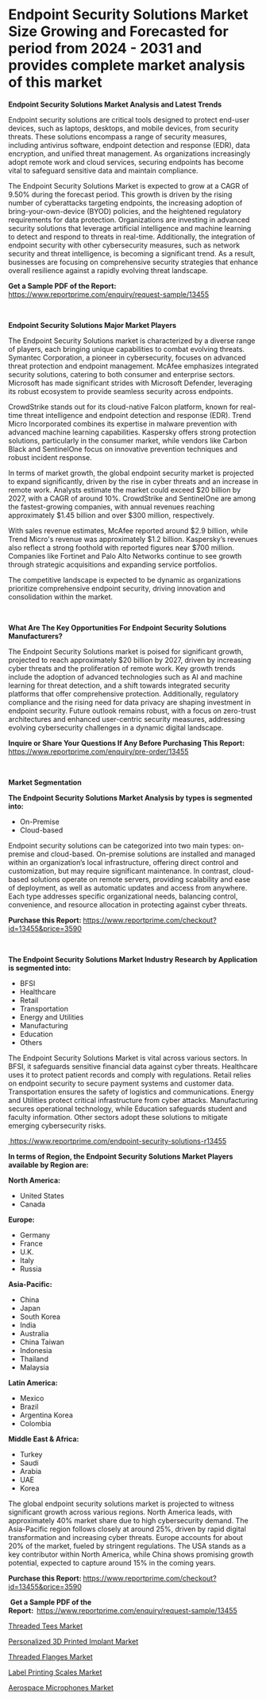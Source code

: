 <p><h1>Endpoint Security Solutions Market Size Growing and Forecasted for period from 2024 - 2031 and provides complete market analysis of this market</h1></p><p><strong>Endpoint Security Solutions Market Analysis and Latest Trends</strong></p>
<p><p>Endpoint security solutions are critical tools designed to protect end-user devices, such as laptops, desktops, and mobile devices, from security threats. These solutions encompass a range of security measures, including antivirus software, endpoint detection and response (EDR), data encryption, and unified threat management. As organizations increasingly adopt remote work and cloud services, securing endpoints has become vital to safeguard sensitive data and maintain compliance.</p><p>The Endpoint Security Solutions Market is expected to grow at a CAGR of 9.50% during the forecast period. This growth is driven by the rising number of cyberattacks targeting endpoints, the increasing adoption of bring-your-own-device (BYOD) policies, and the heightened regulatory requirements for data protection. Organizations are investing in advanced security solutions that leverage artificial intelligence and machine learning to detect and respond to threats in real-time. Additionally, the integration of endpoint security with other cybersecurity measures, such as network security and threat intelligence, is becoming a significant trend. As a result, businesses are focusing on comprehensive security strategies that enhance overall resilience against a rapidly evolving threat landscape.</p></p>
<p><strong>Get a Sample PDF of the Report:&nbsp;</strong> <a href="https://www.reportprime.com/enquiry/request-sample/13455">https://www.reportprime.com/enquiry/request-sample/13455</a></p>
<p>&nbsp;</p>
<p><strong>Endpoint Security Solutions Major Market Players</strong></p>
<p><p>The Endpoint Security Solutions market is characterized by a diverse range of players, each bringing unique capabilities to combat evolving threats. Symantec Corporation, a pioneer in cybersecurity, focuses on advanced threat protection and endpoint management. McAfee emphasizes integrated security solutions, catering to both consumer and enterprise sectors. Microsoft has made significant strides with Microsoft Defender, leveraging its robust ecosystem to provide seamless security across endpoints.</p><p>CrowdStrike stands out for its cloud-native Falcon platform, known for real-time threat intelligence and endpoint detection and response (EDR). Trend Micro Incorporated combines its expertise in malware prevention with advanced machine learning capabilities. Kaspersky offers strong protection solutions, particularly in the consumer market, while vendors like Carbon Black and SentinelOne focus on innovative prevention techniques and robust incident response.</p><p>In terms of market growth, the global endpoint security market is projected to expand significantly, driven by the rise in cyber threats and an increase in remote work. Analysts estimate the market could exceed $20 billion by 2027, with a CAGR of around 10%. CrowdStrike and SentinelOne are among the fastest-growing companies, with annual revenues reaching approximately $1.45 billion and over $300 million, respectively.</p><p>With sales revenue estimates, McAfee reported around $2.9 billion, while Trend Micro's revenue was approximately $1.2 billion. Kaspersky’s revenues also reflect a strong foothold with reported figures near $700 million. Companies like Fortinet and Palo Alto Networks continue to see growth through strategic acquisitions and expanding service portfolios.</p><p>The competitive landscape is expected to be dynamic as organizations prioritize comprehensive endpoint security, driving innovation and consolidation within the market.</p></p>
<p>&nbsp;</p>
<p><strong>What Are The Key Opportunities For Endpoint Security Solutions Manufacturers?</strong></p>
<p><p>The Endpoint Security Solutions market is poised for significant growth, projected to reach approximately $20 billion by 2027, driven by increasing cyber threats and the proliferation of remote work. Key growth trends include the adoption of advanced technologies such as AI and machine learning for threat detection, and a shift towards integrated security platforms that offer comprehensive protection. Additionally, regulatory compliance and the rising need for data privacy are shaping investment in endpoint security. Future outlook remains robust, with a focus on zero-trust architectures and enhanced user-centric security measures, addressing evolving cybersecurity challenges in a dynamic digital landscape.</p></p>
<p><strong>Inquire or Share Your Questions If Any Before Purchasing This Report:</strong> <a href="https://www.reportprime.com/enquiry/pre-order/13455">https://www.reportprime.com/enquiry/pre-order/13455</a></p>
<p>&nbsp;</p>
<p><strong>Market Segmentation</strong></p>
<p><strong>The Endpoint Security Solutions Market Analysis by types is segmented into:</strong></p>
<p><ul><li>On-Premise</li><li>Cloud-based</li></ul></p>
<p><p>Endpoint security solutions can be categorized into two main types: on-premise and cloud-based. On-premise solutions are installed and managed within an organization’s local infrastructure, offering direct control and customization, but may require significant maintenance. In contrast, cloud-based solutions operate on remote servers, providing scalability and ease of deployment, as well as automatic updates and access from anywhere. Each type addresses specific organizational needs, balancing control, convenience, and resource allocation in protecting against cyber threats.</p></p>
<p><strong>Purchase this Report:&nbsp;</strong><a href="https://www.reportprime.com/checkout?id=13455&price=3590">https://www.reportprime.com/checkout?id=13455&price=3590</a></p>
<p>&nbsp;</p>
<p><strong>The Endpoint Security Solutions Market Industry Research by Application is segmented into:</strong></p>
<p><ul><li>BFSI</li><li>Healthcare</li><li>Retail</li><li>Transportation</li><li>Energy and Utilities</li><li>Manufacturing</li><li>Education</li><li>Others</li></ul></p>
<p><p>The Endpoint Security Solutions Market is vital across various sectors. In BFSI, it safeguards sensitive financial data against cyber threats. Healthcare uses it to protect patient records and comply with regulations. Retail relies on endpoint security to secure payment systems and customer data. Transportation ensures the safety of logistics and communications. Energy and Utilities protect critical infrastructure from cyber attacks. Manufacturing secures operational technology, while Education safeguards student and faculty information. Other sectors adopt these solutions to mitigate emerging cybersecurity risks.</p></p>
<p><a href="https://www.reportprime.com/endpoint-security-solutions-r13455">&nbsp;https://www.reportprime.com/endpoint-security-solutions-r13455</a></p>
<p><strong>In terms of Region, the Endpoint Security Solutions Market Players available by Region are:</strong></p>
<p>
    <p> <strong> North America: </strong>
        <ul>
            <li>United States</li>
            <li>Canada</li>
        </ul>
        </p> 
    <p> <strong> Europe: </strong>
        <ul>
            <li>Germany</li>
            <li>France</li>
            <li>U.K.</li>
            <li>Italy</li>
            <li>Russia</li>
        </ul>
        </p> 
    <p> <strong> Asia-Pacific: </strong>
        <ul>
            <li>China</li>
            <li>Japan</li>
            <li>South Korea</li>
            <li>India</li>
            <li>Australia</li>
            <li>China Taiwan</li>
            <li>Indonesia</li>
            <li>Thailand</li>
            <li>Malaysia</li>
        </ul>
        </p> 
    <p> <strong> Latin America: </strong>
        <ul>
            <li>Mexico</li>
            <li>Brazil</li>
            <li>Argentina Korea</li>
            <li>Colombia</li>
        </ul>
        </p> 
    <p> <strong> Middle East & Africa: </strong>
        <ul>
            <li>Turkey</li>
            <li>Saudi</li>
            <li>Arabia</li>
            <li>UAE</li>
            <li>Korea</li>
        </ul>
    </p>
    </p>
<p><p>The global endpoint security solutions market is projected to witness significant growth across various regions. North America leads, with approximately 40% market share due to high cybersecurity demand. The Asia-Pacific region follows closely at around 25%, driven by rapid digital transformation and increasing cyber threats. Europe accounts for about 20% of the market, fueled by stringent regulations. The USA stands as a key contributor within North America, while China shows promising growth potential, expected to capture around 15% in the coming years.</p></p>
<p><strong>Purchase this Report: </strong><a href="https://www.reportprime.com/checkout?id=13455&price=3590">https://www.reportprime.com/checkout?id=13455&price=3590</a></p>
<p>&nbsp;<strong>Get a Sample PDF of the Report:&nbsp;&nbsp;</strong><a href="https://www.reportprime.com/enquiry/request-sample/13455">https://www.reportprime.com/enquiry/request-sample/13455</a></p>
<p><strong></strong></p>
<p><p><a href="https://www.linkedin.com/pulse/how-regional-global-trends-shaping-threaded-tees-market-year-0skqc?trackingId=xx7VKtg6SQmLv8Bi6FbMzA%3D%3D">Threaded Tees Market</a></p><p><a href="https://medium.com/@bernadette.hunter4468/the-personalized-3d-printed-implant-market-insights-report-offers-an-in-depth-and-thorough-a7332bff30e6">Personalized 3D Printed Implant Market</a></p><p><a href="https://www.linkedin.com/pulse/threaded-flanges-market-trends-strategic-insights-2024-2031-zthuc?trackingId=n0CMHL4YRnGVWmXlVduEAA%3D%3D">Threaded Flanges Market</a></p><p><a href="https://issuu.com/reportprime-2/docs/label-printing-scales-market-size-2_3aa8a0a5b912eb">Label Printing Scales Market</a></p><p><a href="https://issuu.com/reportprime-2/docs/aerospace-microphones-market-size-2_856582a44c7626">Aerospace Microphones Market</a></p></p>